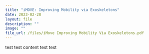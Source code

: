 ```yaml
---
title: "iMOVE: Improving Mobility via Exoskeletons"
date: 2023-02-28
layout: file
description: ""
image: ""
file_url: /files/iMove Improving Mobility Via Exoskeletons.pdf
---
```

test test content test test